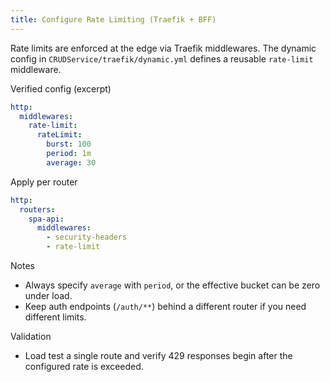 ```yaml
---
title: Configure Rate Limiting (Traefik + BFF)
---
```


Rate limits are enforced at the edge via Traefik middlewares. The dynamic config in `CRUDService/traefik/dynamic.yml` defines a reusable `rate-limit` middleware.

Verified config (excerpt)

```yaml
http:
  middlewares:
    rate-limit:
      rateLimit:
        burst: 100
        period: 1m
        average: 30
```

Apply per router

```yaml
http:
  routers:
    spa-api:
      middlewares:
        - security-headers
        - rate-limit
```

Notes

- Always specify `average` with `period`, or the effective bucket can be zero under load.
- Keep auth endpoints (`/auth/**`) behind a different router if you need different limits.

Validation

- Load test a single route and verify 429 responses begin after the configured rate is exceeded.


